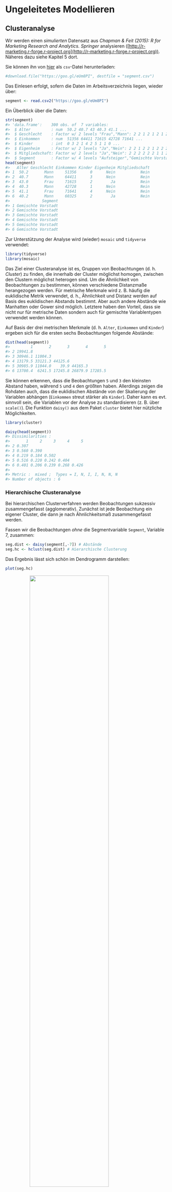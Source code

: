 


# Ungeleitetes Modellieren

## Clusteranalyse



Wir werden einen *simulierten* Datensatz  aus *Chapman & Feit (2015): R for Marketing Research and Analytics. Springer* analysieren ([http://r-marketing.r-forge.r-project.org](http://r-marketing.r-forge.r-project.org)). Näheres dazu siehe Kapitel 5 dort.

Sie können ihn von [hier](https://goo.gl/eUm8PI) als `csv`-Datei herunterladen:

```r
#download.file("https://goo.gl/eUm8PI", destfile = "segment.csv")
```

Das Einlesen erfolgt, sofern die Daten im Arbeitsverzeichnis liegen, wieder über:

```r
segment <- read.csv2("https://goo.gl/eUm8PI")
```

Ein Überblick über die Daten:

```r
str(segment)
#> 'data.frame':	300 obs. of  7 variables:
#>  $ Alter         : num  50.2 40.7 43 40.3 41.1 ...
#>  $ Geschlecht    : Factor w/ 2 levels "Frau","Mann": 2 2 1 2 1 2 1 2 1 1 ...
#>  $ Einkommen     : num  51356 64411 71615 42728 71641 ...
#>  $ Kinder        : int  0 3 2 1 4 2 5 1 1 0 ...
#>  $ Eigenheim     : Factor w/ 2 levels "Ja","Nein": 2 2 1 2 2 1 2 2 2 2 ...
#>  $ Mitgliedschaft: Factor w/ 2 levels "Ja","Nein": 2 2 2 2 2 2 1 1 2 2 ...
#>  $ Segment       : Factor w/ 4 levels "Aufsteiger","Gemischte Vorstadt",..: 2 2 2 2 2 2 2 2 2 2 ...
head(segment)
#>   Alter Geschlecht Einkommen Kinder Eigenheim Mitgliedschaft
#> 1  50.2       Mann     51356      0      Nein           Nein
#> 2  40.7       Mann     64411      3      Nein           Nein
#> 3  43.0       Frau     71615      2        Ja           Nein
#> 4  40.3       Mann     42728      1      Nein           Nein
#> 5  41.1       Frau     71641      4      Nein           Nein
#> 6  40.2       Mann     60325      2        Ja           Nein
#>              Segment
#> 1 Gemischte Vorstadt
#> 2 Gemischte Vorstadt
#> 3 Gemischte Vorstadt
#> 4 Gemischte Vorstadt
#> 5 Gemischte Vorstadt
#> 6 Gemischte Vorstadt
```

Zur Unterstützung der Analyse wird (wieder) `mosaic` und `tidyverse` verwendet:

```r
library(tidyverse)
library(mosaic)
```

Das Ziel einer Clusteranalyse ist es, Gruppen von Beobachtungen (d. h. *Cluster*) zu finden, die innerhalb der Cluster möglichst homogen, zwischen den Clustern möglichst heterogen sind. Um die Ähnlichkeit von Beobachtungen zu bestimmen, können verschiedene Distanzmaße herangezogen werden. Für metrische Merkmale wird z. B. häufig die euklidische Metrik verwendet, d. h., Ähnlichkeit und Distanz werden auf Basis des euklidischen Abstands bestimmt. Aber auch andere Abstände wie Manhatten oder Gower sind möglich. Letztere haben den Vorteil, dass sie nicht nur für metrische Daten sondern auch für gemischte Variablentypen verwendet werden können.

Auf Basis der drei metrischen Merkmale (d. h. `Alter`, `Einkommen` und `Kinder`) ergeben sich für die ersten sechs Beobachtungen folgende Abstände:

```r
dist(head(segment))
#>         1       2       3       4       5
#> 2 19941.8                                
#> 3 30946.1 11004.3                        
#> 4 13179.5 33121.3 44125.6                
#> 5 30985.9 11044.0    39.9 44165.3        
#> 6 13700.4  6241.5 17245.8 26879.9 17285.5
```

Sie können erkennen, dass die Beobachtungen `5` und `3` den kleinsten Abstand haben, während `5` und `4` den größten haben. Allerdings zeigen die Rohdaten auch, dass die euklidischen Abstände von der Skalierung der Variablen abhängen (`Einkommen` streut stärker als `Kinder`). Daher kann es evt. sinnvoll sein, die Variablen vor der Analyse zu standardisieren (z. B. über `scale()`). Die Funktion `daisy()` aus dem Paket `cluster` bietet hier nützliche Möglichkeiten.


```r
library(cluster)

daisy(head(segment))
#> Dissimilarities :
#>       1     2     3     4     5
#> 2 0.307                        
#> 3 0.560 0.390                  
#> 4 0.219 0.184 0.502            
#> 5 0.516 0.220 0.242 0.404      
#> 6 0.401 0.206 0.239 0.268 0.426
#> 
#> Metric :  mixed ;  Types = I, N, I, I, N, N, N 
#> Number of objects : 6
```


### Hierarchische Clusteranalyse

Bei hierarchischen Clusterverfahren werden Beobachtungen sukzessiv zusammengefasst (agglomerativ). Zunächst ist jede Beobachtung ein eigener Cluster, die dann je nach Ähnlichkeitsmaß zusammengefasst werden. 

Fassen wir die Beobachtungen *ohne* die Segmentvariable `Segment`, Variable 7, zusammen:

```r
seg.dist <- daisy(segment[,-7]) # Abstände
seg.hc <- hclust(seg.dist) # Hierarchische Clusterung
```

Das Ergebnis lässt sich schön im Dendrogramm darstellen:

```r
plot(seg.hc)
```

<img src="08_ungeleitetes_Modellieren_files/figure-html/unnamed-chunk-9-1.png" width="70%" style="display: block; margin: auto;" />

Je höher (`Height`) die Stelle ist, an der zwei Beobachtungen oder Cluster zusammengefasst werden, desto größer ist die Distanz. D. h., Beobachtungen bzw. Cluster, die unten zusammengefasst werden, sind sich ähnlich, die, die oben zusammengefasst werden unähnlich.

Hier wurde übrigens die Standardeinstellung für die Berechnung des Abstands von Clustern verwendet: Complete Linkage bedeutet, dass die Distanz zwischen zwei Clustern auf Basis des maximalen Abstands der Beobachtungen innerhalb des Clusters gebildet wird.

Es ist nicht immer einfach zu entscheiden, wie viele Cluster es gibt. In der Praxis und Literatur finden sich häufig Zahlen zwischen 3 und 10. Evt. gibt es im Dendrogramm eine Stelle, an der der Baum gut geteilt werden kann. In unserem Fall vielleicht bei einer Höhe von $0.6$, da sich dann 3 Cluster ergeben:

```r
plot(seg.hc)
rect.hclust(seg.hc, h=0.6, border="red")
```

<img src="08_ungeleitetes_Modellieren_files/figure-html/unnamed-chunk-10-1.png" width="70%" style="display: block; margin: auto;" />

Das Ergebnis, d. h. die Clusterzuordnung, kann durch den Befehl `cutree()` den Beobachtungen zugeordnet werden.

```r
segment$hc.clust <- cutree(seg.hc, k=3)
```

Z. B. haben wir folgende Anzahlen für Beobachtungen je Cluster:

```r
mosaic::tally(~hc.clust, data=segment)
#> hc.clust
#>   1   2   3 
#> 140 122  38
```
Cluster 3  ist also mit Abstand der kleinste Cluster (mit 38 Beobachtungen).

Für den Mittelwert des Alters je Cluster gilt:

```r

segment %>% 
  group_by(hc.clust) %>% 
  summarise(Alter_nach_Cluster = mean(Alter))
#> # A tibble: 3 × 2
#>   hc.clust Alter_nach_Cluster
#>      <int>              <dbl>
#> 1        1               38.5
#> 2        2               46.4
#> 3        3               34.5
```
D. h. die Durchschnittsalter ist in Cluster der Cluster unterscheiden sich.

Das spiegelt sich auch im Einkommen wieder:

```r
segment %>% 
  group_by(hc.clust) %>% 
  summarise(Einkommen_nach_Cluster = mean(Einkommen))
#> # A tibble: 3 × 2
#>   hc.clust Einkommen_nach_Cluster
#>      <int>                  <dbl>
#> 1        1                  49452
#> 2        2                  54355
#> 3        3                  44113
```

Allerdings sind die Unterschiede in der Geschlechtsverteilung eher gering:

```r
mosaic::tally(Geschlecht~hc.clust, data=segment, format="proportion")
#>           hc.clust
#> Geschlecht     1     2     3
#>       Frau 0.543 0.549 0.526
#>       Mann 0.457 0.451 0.474
```


### k-Means Clusteranalyse

Beim k-Means Clusterverfahren handelt es sich im Gegensatz zur hierarchischen Clusteranalyse um ein partitionierendes Verfahren. Die Daten werde in k Cluster aufgeteilt -- dabei muss die Anzahl der Cluster im vorhinein feststehen. Ziel ist es, dass die Quadratsumme der Abweichungen der Beobachtungen im Cluster zum Clusterzentrum minimiert wird. 

Der Ablauf des Verfahrens ist wie folgt:

1.  Zufällige Beobachtungen als Clusterzentrum
2.  Zuordnung der Beobachtungen zum nächsten Clusterzentrum (Ähnlichkeit, z. B. über die euklidische Distanz)
3.  Neuberechnung der Clusterzentren als Mittelwert der dem Cluster zugeordneten Beobachtungen

Dabei werden die Schritte 2. und 3. solange wiederholt, bis sich keine Änderung der Zuordnung mehr ergibt -- oder eine maximale Anzahl an Iterationen erreicht wurde.

*Hinweis:* Die (robuste) Funktion `pam()` aus dem Paket `cluster` kann auch mit allgemeinen Distanzen umgehen. Außerdem für gemischte Variablentypen gut geeignet: Das Paket [`clustMixType`](https://cran.r-project.org/web/packages/clustMixType/index.html).


Zur Vorbereitung überführen wir die nominalen Merkmale in logische, d. h. binäre Merkmale, und löschen die Segmente sowie das Ergebnis der hierarchischen Clusteranalyse:

```r
segment.num <- segment %>%
  mutate(Frau = Geschlecht=="Frau") %>%
  mutate(Eigenheim = Eigenheim=="Ja") %>%
  mutate(Mitgliedschaft = Mitgliedschaft=="Ja") %>%
  dplyr::select(-Geschlecht, -Segment, -hc.clust)
```

Über die Funktion `mutate()` werden Variablen im Datensatz erzeugt oder verändert. Über `select()` werden einzene Variablen ausgewählt. Die "Pfeife" `%>%` übergeben das Ergebnis der vorherigen Funktion an die folgende.

Aufgrund von (1.) hängt das Ergebnis einer k-Means Clusteranalyse vom Zufall ab. Aus Gründen der Reproduzierbarkeit sollte daher der Zufallszahlengenerator gesetzt werden. Außerdem bietet es sich an verschiedene Startkonfigurationen zu versuchen. in der Funktion `kmeans()` erfolgt dies durch die Option `nstart=`. Hier mit `k=4` Clustern:


```r
set.seed(1896)

seg.k <- kmeans(segment.num, centers = 4, nstart = 10)
seg.k
#> K-means clustering with 4 clusters of sizes 111, 26, 58, 105
#> 
#> Cluster means:
#>   Alter Einkommen Kinder Eigenheim Mitgliedschaft  Frau
#> 1  42.9     46049  1.649     0.505         0.1081 0.568
#> 2  56.4     85973  0.385     0.538         0.0385 0.538
#> 3  27.0     22608  1.224     0.276         0.2069 0.414
#> 4  43.6     62600  1.505     0.457         0.1238 0.590
#> 
#> Clustering vector:
#>   [1] 1 4 4 1 4 4 4 1 2 4 1 1 4 4 1 1 1 1 1 4 4 4 1 4 1 1 1 1 4 1 4 4 1 1 2
#>  [36] 1 4 1 1 4 4 4 1 4 4 4 4 1 1 1 1 1 2 1 1 4 4 4 4 1 4 1 4 1 1 1 1 4 4 4
#>  [71] 4 1 1 4 1 1 4 4 4 4 1 4 1 3 1 4 1 1 1 1 4 4 4 1 1 4 1 4 4 4 3 3 3 3 3
#> [106] 3 3 3 3 3 3 3 3 3 3 3 3 3 3 3 3 3 3 3 3 3 3 3 3 3 3 3 3 3 3 3 3 3 3 3
#> [141] 3 3 3 3 3 3 3 3 3 3 1 2 4 2 2 4 1 1 2 2 4 4 1 1 4 2 4 4 1 2 2 3 4 1 2
#> [176] 2 4 2 3 4 4 4 1 1 1 1 1 1 4 3 1 4 4 4 4 1 1 1 2 4 4 1 2 4 4 1 4 2 1 2
#> [211] 4 3 4 2 2 4 2 1 4 3 1 2 2 4 2 4 4 1 4 4 1 1 1 1 1 3 1 1 4 1 4 3 1 4 1
#> [246] 4 1 4 1 4 4 4 4 1 1 1 4 4 1 1 1 1 1 1 4 1 1 1 1 1 2 4 4 1 4 1 1 1 1 2
#> [281] 4 4 4 4 1 4 1 4 4 4 1 4 1 4 1 4 1 1 4 1
#> 
#> Within cluster sum of squares by cluster:
#> [1] 3.18e+09 2.22e+09 1.69e+09 2.81e+09
#>  (between_SS / total_SS =  90.6 %)
#> 
#> Available components:
#> 
#> [1] "cluster"      "centers"      "totss"        "withinss"    
#> [5] "tot.withinss" "betweenss"    "size"         "iter"        
#> [9] "ifault"
```
Neben der Anzahl Beobachtungen im Cluster (z. B. 26 in Cluster 2) werden auch die Clusterzentren ausgegeben. Diese können dann direkt verglichen werden. Sie sehen z. B., dass das Durchschnittsalter in Cluster 3 mit 27 am geringsten ist. Der Anteil der Eigenheimbesitzer ist mit 54 \% in Cluster 2 am höchsten.

Einen Plot der Scores auf den beiden ersten Hauptkomponenten können Sie über die Funktion `clusplot()` aus dem Paket `cluster` erhalten.

```r
clusplot(segment.num, seg.k$cluster, 
         color = TRUE, shade = TRUE, labels = 4)
```

<img src="08_ungeleitetes_Modellieren_files/figure-html/unnamed-chunk-18-1.png" width="70%" style="display: block; margin: auto;" />
Wie schon im deskriptiven Ergebnis: Die Cluster `1` und `4` unterscheiden sich (in den ersten beiden Hauptkomponenten) nicht wirklich. Vielleicht sollten dies noch zusammengefasst werden, d. h., mit `centers=3` die Analyse wiederholt werden?^[Das Paket `NbClust`, siehe Malika Charrad, Nadia Ghazzali, Veronique Boiteau, Azam Niknafs (2014) *NbClust: An R Package for Determining the Relevant Number of Clusters in a Data Set*, Journal of Statistical Software, 61(6), 1-36. [http://dx.doi.org/10.18637/jss.v061.i06](http://dx.doi.org/10.18637/jss.v061.i06), bietet viele Möglichkeiten die Anzahl der Cluster optimal zu bestimmen.]

***

### Übung: B3 Datensatz

Der B3 Datensatz *Heilemann, U. and Münch, H.J. (1996): West German Business Cycles 1963-1994: A Multivariate Discriminant Analysis. CIRET–Conference in Singapore, CIRET–Studien 50.* enthält Quartalsweise Konjunkturdaten aus (West-)Deutschland.

Er kann von [https://goo.gl/0YCEHf](https://goo.gl/0YCEHf) heruntergeladen werden.

1. Wenn die Konjunkturphase `PHASEN` nicht berücksichtigt wird, wie viele Cluster könnte es geben? Ändert sich das Ergebnis, wenn die Variablen standardisiert werden?
2. Führen Sie eine k-Means Clusteranalyse mit 4 Clustern durch. Worin unterscheiden sich die gefundenen Segmente?


### Literatur

- Chris Chapman, Elea McDonnell Feit (2015): *R for Marketing Research and Analytics*, Kapitel 11.3
- Reinhold Hatzinger, Kurt Hornik, Herbert Nagel (2011): *R -- Einführung durch angewandte Statistik*. Kapitel 12
- Gareth James, Daniela Witten, Trevor Hastie, Robert Tibshirani (2013): *An Introduction to Statistical Learning -- with Applications in R*, [http://www-bcf.usc.edu/~gareth/ISL/](http://www-bcf.usc.edu/~gareth/ISL/), Kapitel 10.3, 10.5


***
Diese Übung orientiert sich am Beispiel aus Kapitel 11.3 aus Chapman und Feit (2015) und steht unter der Lizenz [Creative Commons Attribution-ShareAlike 3.0 Unported](http://creativecommons.org/licenses/by-sa/3.0). Der Code steht unter der [Apache Lizenz 2.0](http://www.apache.org/licenses/LICENSE-2.0)




## Dimensionsreduktion

Datensätze in den Sozialwissenschaften haben oft viele Variablen - oder auch Dimensionen Es ist vorteilhaft, diese auf eine kleinere Anzahl von Variablen (oder Dimensionen) zu reduzieren: Zusammenhänge zwischen Konstrukten können so klarer identifiziert werden.

In diese Übung betrachten wir zwei gängige Methoden, um die Komplexität von multivarianten, metrischen Daten zu reduzieren, indem wir die Anzahl der Dimensionen in den Daten reduzieren. 

* Die *Hauptkomponentenanalyse (PCA)* versucht, unkorrelierte Linearkombinationen zu finden, die die maximale Varianz in den Daten erfassen. Die Blickrichtung ist von den Daten zu den Komponenten.

* Die *Exploratorische Faktorenanalyse (EFA)* versucht die Varianz auf Basis einer kleinen Anzahl von Dimensionen zu modellieren, während sie gleichzeitig versucht, die Dimensionen in Bezug auf die ursprünglichen Variablen interpretierbar zu machen. Es wird davon ausgegangen, dass die Daten einem Faktoren Modell entsprechen. Die Blickrichtung ist von den Faktoren zu den Daten.



### Gründe für die Notwendigkeit der Datenreduktion

* Im technischen Sinne der Dimensionsreduktion können wir statt Variablen-Sets die Faktorwerte verwenden.
* Wir können Unsicherheit verringern. Wenn wir glauben, dass ein Konstrukt nicht eindeutig messbar ist, dann kann mit einem Variablen-Set die unsicherheit reduziert werden. 
* Wir könnten den Aufwand bei der Datenerfassung vereinfachen, indem wir uns auf Variablen konzentrieren, von denen bekannt ist, dass sie einen hohen Beitrag zum interressierenden Faktor leisten. Wenn wir feststellen, dass einige Variablen für einen Faktor nicht wichtig sind, können wir sie aus dem Datensatz eliminieren.

### Benötigte Pakete

Pakete, die für die Datenanalyse benötigt werden, müssen vorher einmalig in R installiert werden.


```r
# install.packages("corrplot")
# install.packages("gplots")
# install.packages("scatterplot3d")

```



```r
library("corrplot")
library("gplots")
library("scatterplot3d")
library("tidyverse")
```


### Daten einlesen

Wir untersuchen die Dimensionalität mittels eines simulierten Datensatzes der typisch für die Wahrnehmung von Umfragen ist. Die Daten spiegeln Verbraucherbewertungen von Marken in Bezug auf Adjektive wieder, die in Umfragen in folgender Form abgefragt werden:

Auf einer Skala von 1 bis 10 (wobei 1 am wenigsten und 10 am meisten zutrifft)

wie...[ADJECTIV]... ist ...[Marke A]...?

Wir verwenden einen *simulierten* Datensatz aus *Chapman & Feit (2015): R for Marketing Research and Analytics. Springer* ([http://r-marketing.r-forge.r-project.org](http://r-marketing.r-forge.r-project.org)). Die Daten umfassen simulierte Bewertungen von 10 Marken ("a" bis "j") mit 9 Adjektiven (“performance”, “leader”, “latest”, “fun” usw.) für n = 100 simulierte Befragte. 

Das Einlesen der Daten erfolgt direkt über das Internet.

```r
brand.ratings <- read.csv("http://goo.gl/IQl8nc")
```

Wir überprüfen zuerst die Struktur des Datensatzes, die ersten 6 Zeilen und die Zusammenfassung

```r
str(brand.ratings)
#> 'data.frame':	1000 obs. of  10 variables:
#>  $ perform: int  2 1 2 1 1 2 1 2 2 3 ...
#>  $ leader : int  4 1 3 6 1 8 1 1 1 1 ...
#>  $ latest : int  8 4 5 10 5 9 5 7 8 9 ...
#>  $ fun    : int  8 7 9 8 8 5 7 5 10 8 ...
#>  $ serious: int  2 1 2 3 1 3 1 2 1 1 ...
#>  $ bargain: int  9 1 9 4 9 8 5 8 7 3 ...
#>  $ value  : int  7 1 5 5 9 7 1 7 7 3 ...
#>  $ trendy : int  4 2 1 2 1 1 1 7 5 4 ...
#>  $ rebuy  : int  6 2 6 1 1 2 1 1 1 1 ...
#>  $ brand  : Factor w/ 10 levels "a","b","c","d",..: 1 1 1 1 1 1 1 1 1 1 ...
head(brand.ratings)
#>   perform leader latest fun serious bargain value trendy rebuy brand
#> 1       2      4      8   8       2       9     7      4     6     a
#> 2       1      1      4   7       1       1     1      2     2     a
#> 3       2      3      5   9       2       9     5      1     6     a
#> 4       1      6     10   8       3       4     5      2     1     a
#> 5       1      1      5   8       1       9     9      1     1     a
#> 6       2      8      9   5       3       8     7      1     2     a
summary(brand.ratings)
#>     perform          leader          latest          fun       
#>  Min.   : 1.00   Min.   : 1.00   Min.   : 1.0   Min.   : 1.00  
#>  1st Qu.: 1.00   1st Qu.: 2.00   1st Qu.: 4.0   1st Qu.: 4.00  
#>  Median : 4.00   Median : 4.00   Median : 7.0   Median : 6.00  
#>  Mean   : 4.49   Mean   : 4.42   Mean   : 6.2   Mean   : 6.07  
#>  3rd Qu.: 7.00   3rd Qu.: 6.00   3rd Qu.: 9.0   3rd Qu.: 8.00  
#>  Max.   :10.00   Max.   :10.00   Max.   :10.0   Max.   :10.00  
#>                                                                
#>     serious         bargain          value           trendy     
#>  Min.   : 1.00   Min.   : 1.00   Min.   : 1.00   Min.   : 1.00  
#>  1st Qu.: 2.00   1st Qu.: 2.00   1st Qu.: 2.00   1st Qu.: 3.00  
#>  Median : 4.00   Median : 4.00   Median : 4.00   Median : 5.00  
#>  Mean   : 4.32   Mean   : 4.26   Mean   : 4.34   Mean   : 5.22  
#>  3rd Qu.: 6.00   3rd Qu.: 6.00   3rd Qu.: 6.00   3rd Qu.: 7.00  
#>  Max.   :10.00   Max.   :10.00   Max.   :10.00   Max.   :10.00  
#>                                                                 
#>      rebuy           brand    
#>  Min.   : 1.00   a      :100  
#>  1st Qu.: 1.00   b      :100  
#>  Median : 3.00   c      :100  
#>  Mean   : 3.73   d      :100  
#>  3rd Qu.: 5.00   e      :100  
#>  Max.   :10.00   f      :100  
#>                  (Other):400
```

Jeder der 100 simulierten Befragten beurteilt 10 Marken, das ergibt insgesamt 1000 Beobachtungen (Zeilen) im Datensatz.

Wir sehen in der `summary ()`, dass die Bereiche der Bewertungen für jedes Adjektiv 1-10 sind. In `str()` sehen wir, dass die Bewertungen als numerisch einghelesen wurden, während die Markennamen als Faktoren eingelesen wurden. Die Daten sind somit richtig formatiert.

### Neuskalierung der Daten 

In vielen Fällen ist es sinnvoll, Rohdaten neu zu skalieren. Dies wird üblicherweise als **Standardisierung**, **Normierung**, oder **Z Scoring/ Transformation** bezeichnet. Als Ergebnis ist der Mittelwert aller Variablen über alle Beobachtungen dann 0. Da wir hier gleiche Skalenstufen haben ist ein Skalieren nicht unbedingt notwendig, wir führen es aber trotzdem durch. 

Ein einfacher Weg, alle Variablen im Datensatz auf einmal zu skalieren ist der Befehl `scale()`. Da wir die Rohdaten nie ändern wollen, weisen wir die Rohwerte zuerst einem neuen Dataframe `brand.sc` zu und scalieren anschließend die Daten. Wir skalieren in unserem Datensatz nur die ersten 9 Variablen, weil die 10. Variable der Faktor für die Markenamen ist. 


```r
brand.sc <- brand.ratings

brand.ratings %>% 
  mutate_each(funs(scale), -brand) -> brand.sc

summary(brand.sc)
#>     perform.V1       leader.V1        latest.V1          fun.V1     
#>  Min.   :-1.089   Min.   :-1.310   Min.   :-1.688   Min.   :-1.847  
#>  1st Qu.:-1.089   1st Qu.:-0.927   1st Qu.:-0.713   1st Qu.:-0.754  
#>  Median :-0.152   Median :-0.160   Median : 0.262   Median :-0.025  
#>  Mean   : 0.000   Mean   : 0.000   Mean   : 0.000   Mean   : 0.000  
#>  3rd Qu.: 0.784   3rd Qu.: 0.607   3rd Qu.: 0.911   3rd Qu.: 0.704  
#>  Max.   : 1.721   Max.   : 2.140   Max.   : 1.236   Max.   : 1.433  
#>                                                                     
#>     serious.V1       bargain.V1        value.V1        trendy.V1    
#>  Min.   :-1.196   Min.   :-1.222   Min.   :-1.391   Min.   :-1.539  
#>  1st Qu.:-0.836   1st Qu.:-0.847   1st Qu.:-0.974   1st Qu.:-0.810  
#>  Median :-0.116   Median :-0.097   Median :-0.140   Median :-0.080  
#>  Mean   : 0.000   Mean   : 0.000   Mean   : 0.000   Mean   : 0.000  
#>  3rd Qu.: 0.604   3rd Qu.: 0.653   3rd Qu.: 0.693   3rd Qu.: 0.649  
#>  Max.   : 2.043   Max.   : 2.153   Max.   : 2.361   Max.   : 1.743  
#>                                                                     
#>      rebuy.V1         brand    
#>  Min.   :-1.072   a      :100  
#>  1st Qu.:-1.072   b      :100  
#>  Median :-0.286   c      :100  
#>  Mean   : 0.000   d      :100  
#>  3rd Qu.: 0.500   e      :100  
#>  Max.   : 2.465   f      :100  
#>                   (Other):400
```

Die Daten wurden offenbar richtig skaliert, da Mittelwert aller Variablen über alle Beobachtungen 0 ist. 

### Zusammenhänge in den Daten

Wir verwenden den Befehl `corrplot()` für die Erstinspektion von bivariaten Beziehungen zwischen den Variablen. Das Argument `order = "hclust"` ordnet die Zeilen und Spalten entsprechend der Ähnlichkeit der Variablen in einer hierarchischen Cluster-Lösung der Variablen (mehr dazu im Teil Clusteranalyse) neu an.



```r
brand.sc %>% 
  dplyr::select(-brand) %>% 
  cor() %>% 
  corrplot()
```

<img src="08_ungeleitetes_Modellieren_files/figure-html/unnamed-chunk-24-1.png" width="70%" style="display: block; margin: auto;" />

Die Visualisierung der Korelation der Adjektive scheint drei allgemeine Cluster zu zeigen:

* fun/latest/trendy
* rebuy/bargain/value 
* perform/leader/serious


### Aggregation der durchschnittlichen Bewertungen nach Marke

Um die Frage "Was ist die durchschnittliche (mittlere) Bewertung der Marke auf jedem Adjektiv?" zu benatworten, können wir den Befel `aggregate()` verwenden. Dieser berechnet den Mittelwert jeder Variable nach Marke.


```r
brand.mean <- aggregate(.~ brand, data=brand.sc, mean)

# brand.mean <- 
#   brand.sc %>% 
#   group_by(brand) %>% 
#   summarise_all(funs(mean))
```

<!-- Zusätzlich setzten wir die Markennamen als Fallbezeichnung in der Datenmatrix ein.  -->


```r
brand.mean
#>    brand      V1     V2     V3     V4      V5      V6      V7      V8
#> 1      a -0.8859 -0.528  0.411  0.657 -0.9189  0.2141  0.1847 -0.5251
#> 2      b  0.9309  1.071  0.726 -0.972  1.1831  0.0416  0.1513  0.7403
#> 3      c  0.6499  1.163 -0.102 -0.845  1.2227 -0.6070 -0.4407  0.0255
#> 4      d -0.6799 -0.593  0.352  0.187 -0.6922 -0.8808 -0.9326  0.7367
#> 5      e -0.5644  0.193  0.456  0.296  0.0421  0.5516  0.4182  0.1386
#> 6      f -0.0587  0.270 -1.262 -0.218  0.5892  0.8740  1.0227 -0.8132
#> 7      g  0.9184 -0.168 -1.285 -0.517 -0.5338  0.8965  1.2562 -1.2764
#> 8      h -0.0150 -0.298  0.502  0.715 -0.1415 -0.7383 -0.7825  0.8643
#> 9      i  0.3346 -0.321  0.356  0.412 -0.1487 -0.2546 -0.8034  0.5908
#> 10     j -0.6299 -0.789 -0.154  0.285 -0.6022 -0.0971 -0.0738 -0.4814
#>         V9
#> 1  -0.5962
#> 2   0.2370
#> 3  -0.1324
#> 4  -0.4940
#> 5   0.0365
#> 6   1.3570
#> 7   1.3609
#> 8  -0.6040
#> 9  -0.2032
#> 10 -0.9616

rownames(brand.mean) <- brand.mean[, 1] # Markenname als Fallbezeichnung setzen
brand.mean <- brand.mean[, -1]          # Variablenname brand entfernen
brand.mean
#>        V1     V2     V3     V4      V5      V6      V7      V8      V9
#> a -0.8859 -0.528  0.411  0.657 -0.9189  0.2141  0.1847 -0.5251 -0.5962
#> b  0.9309  1.071  0.726 -0.972  1.1831  0.0416  0.1513  0.7403  0.2370
#> c  0.6499  1.163 -0.102 -0.845  1.2227 -0.6070 -0.4407  0.0255 -0.1324
#> d -0.6799 -0.593  0.352  0.187 -0.6922 -0.8808 -0.9326  0.7367 -0.4940
#> e -0.5644  0.193  0.456  0.296  0.0421  0.5516  0.4182  0.1386  0.0365
#> f -0.0587  0.270 -1.262 -0.218  0.5892  0.8740  1.0227 -0.8132  1.3570
#> g  0.9184 -0.168 -1.285 -0.517 -0.5338  0.8965  1.2562 -1.2764  1.3609
#> h -0.0150 -0.298  0.502  0.715 -0.1415 -0.7383 -0.7825  0.8643 -0.6040
#> i  0.3346 -0.321  0.356  0.412 -0.1487 -0.2546 -0.8034  0.5908 -0.2032
#> j -0.6299 -0.789 -0.154  0.285 -0.6022 -0.0971 -0.0738 -0.4814 -0.9616
```


### Visualisierung der aggregierten Markenbewertungen

Eine **Heatmap** ist eine nützliche Darstellungsmöglichkeit, um solche Ergebnisse zu visualisierung und zu analysieren, da sie Datenpunkte durch die Intensitäten ihrer Werte färbt. Hierzu laden wir das Paket `gplot`.


```r
library(gplots)
heatmap.2(as.matrix(brand.mean))
```

<img src="08_ungeleitetes_Modellieren_files/figure-html/unnamed-chunk-27-1.png" width="100%" style="display: block; margin: auto;" />

`heatmap.2()` sortiert die Spalten und Zeilen, um Ähnlichkeiten und Muster in den Daten hervorzuheben. Eine zusätzliche Analysehilfe ist das Spalten- und Zeilendendrogramm. Hier werden Beobachtungen die nahe beineinanderliegen in einem Baum abgebildet. (Näheres hierzu bei der Clusteranalyse.)

Auch hier sehen wir wieder die gleiche Zuordnung der Adjektive nach 

* fun/latest/trendy
* rebuy/bargain/value 
* perform/leader/serious

Zusätzlich können die Marken nach Ähnlichkeit bezüglich bestimmer Adjektive zugeordnet werden:

* f und g
* b und c
* i, h und d 
* a und j


## Hauptkomponentenanalyse (PCA)

Die PCA berechnet ein Variablenset (Komponenten) in Form von linearen Gleichungen, die die die lineare Beziehungen in den Daten erfassen. Die erste Komponente erfasst so viel Streuung (Varianz) wie möglich von allen Variablen als eine einzige lineare Funktion. Die zweite Komponente erfasst unkorreliert zur ersten Komponente so viel Streuung wie möglich, die nach der ersten Komponente verbleibt. Das geht so lange weiter, bis es so viele Komponenten gibt wie Variablen. 

### Bestimmung der Anzahl der Hauptkomponenten

Betrachten wir in einem ersten Schritt die wichtigsten Komponenten für die Brand-Rating-Daten. Wir finden die Komponenten mit prcomp(), wobei wir wieder nur die Bewertungsspalten 1-9 auswählen:


```r
brand.pc <- prcomp(brand.sc[, 1:9])
summary(brand.pc)
#> Importance of components:
#>                          PC1   PC2   PC3    PC4    PC5    PC6    PC7
#> Standard deviation     1.726 1.448 1.039 0.8528 0.7985 0.7313 0.6246
#> Proportion of Variance 0.331 0.233 0.120 0.0808 0.0708 0.0594 0.0433
#> Cumulative Proportion  0.331 0.564 0.684 0.7647 0.8355 0.8950 0.9383
#>                           PC8   PC9
#> Standard deviation     0.5586 0.493
#> Proportion of Variance 0.0347 0.027
#> Cumulative Proportion  0.9730 1.000
```


```r
# Berchnung der Gesamtvarianz
Gesamtvarianz<-1.726^2+1.4479^2+ 1.0389^2+ 0.8528^2+ 0.79846^2+ 
  0.73133^2+ 0.62458^2 +0.55861^2 +0.49310^2

# Varianzanteil der ersten Hauptkomponente

1.726^2/Gesamtvarianz
#> [1] 0.331
```


### Scree-Plot

Der Standard-Plot `plot()` für die PCA ist ein **Scree-Plot**, Dieser zeigt uns die Varianzen der Hauptkomponenten und die aufeinanderfolgende Varianzen, die von jeder Komponente berücksichtigt wird. Wir plotten ein Liniendiagramm mit dem Argument `typ = "l"` (l für Linie):


```r
plot(brand.pc, type="l")
```

<img src="08_ungeleitetes_Modellieren_files/figure-html/unnamed-chunk-30-1.png" width="70%" style="display: block; margin: auto;" />


Wir sehen anahnd des Scree-Plots, dass bei den Brand-Rating-Daten der Anteil der Streuung nach der dritten Komponente nicht mehr wesentlich abnimmt. 

### Elbow-Kriterium

Nach diesem Kriterium werden alle Hauptkomponenten berücksichtigt, die links von der Knickstelle im Scree-Plot liegen. Gibt es mehrere Knicks, dann wählt man jene Hauptkomponenten, die links vom rechtesten Knick liegen. Gibt es keinen Knick, dann hilft der Scree-Plot nicht weiter. Bei den Brand-Rating-Daten tritt der Ellbogen, je nach Interpretation, entweder bei drei oder vier Komponenten auf. Dies deutet darauf hin, dass die ersten zwei oder drei Komponenten die meiste Streuung in den Markendaten erklären.


### Biplot

Eine gute Möglichkeit die Ergebnisse der PCA zu analysieren besteht darin, die ersten Komponenten zuzuordnen, die es uns ermöglichen, die Daten in einem niedrigdimensionalen Raum zu visualisieren. Eine gemeinsame Visualisierung ist ein Biplot. Dies ist ein zweidimensionales Diagramm von Datenpunkten in Bezug auf die ersten beiden PCA-Komponenten, die mit einer Projektion der Variablen auf die Komponenten überlagert sind.

Dazu verwenden wir `biplot()`:


```r
biplot(brand.pc)
```

<img src="08_ungeleitetes_Modellieren_files/figure-html/unnamed-chunk-31-1.png" width="70%" style="display: block; margin: auto;" />

Die Adjektiv-Gruppierungen auf den Variablen sind als rote Ladungspfeile sichbar. ZUsätzlich erhalten wir einen Einblick in die Bewertungscluster (als dichte Bereiche von Beobachtungspunkten). Der Biplot ist durch die große Anzahl an Beobachtung recht unübersichtlich. 

Deshalb führen wir die PCA mit den aggregierten Daten durch:


```r
brand.mean
#>        V1     V2     V3     V4      V5      V6      V7      V8      V9
#> a -0.8859 -0.528  0.411  0.657 -0.9189  0.2141  0.1847 -0.5251 -0.5962
#> b  0.9309  1.071  0.726 -0.972  1.1831  0.0416  0.1513  0.7403  0.2370
#> c  0.6499  1.163 -0.102 -0.845  1.2227 -0.6070 -0.4407  0.0255 -0.1324
#> d -0.6799 -0.593  0.352  0.187 -0.6922 -0.8808 -0.9326  0.7367 -0.4940
#> e -0.5644  0.193  0.456  0.296  0.0421  0.5516  0.4182  0.1386  0.0365
#> f -0.0587  0.270 -1.262 -0.218  0.5892  0.8740  1.0227 -0.8132  1.3570
#> g  0.9184 -0.168 -1.285 -0.517 -0.5338  0.8965  1.2562 -1.2764  1.3609
#> h -0.0150 -0.298  0.502  0.715 -0.1415 -0.7383 -0.7825  0.8643 -0.6040
#> i  0.3346 -0.321  0.356  0.412 -0.1487 -0.2546 -0.8034  0.5908 -0.2032
#> j -0.6299 -0.789 -0.154  0.285 -0.6022 -0.0971 -0.0738 -0.4814 -0.9616
brand.mu.pc<- prcomp(brand.mean, scale=TRUE)
summary(brand.mu.pc)
#> Importance of components:
#>                          PC1   PC2    PC3   PC4    PC5    PC6     PC7
#> Standard deviation     2.135 1.735 0.7690 0.615 0.5098 0.3666 0.21506
#> Proportion of Variance 0.506 0.334 0.0657 0.042 0.0289 0.0149 0.00514
#> Cumulative Proportion  0.506 0.841 0.9064 0.948 0.9773 0.9922 0.99737
#>                            PC8     PC9
#> Standard deviation     0.14588 0.04867
#> Proportion of Variance 0.00236 0.00026
#> Cumulative Proportion  0.99974 1.00000
```

Dem Befehl `prcomp()` wurde `Skalierung = TRUE` hinzugefügt, um die Daten neu zu skalieren. Obwohl die Rohdaten bereits skaliert waren, haben die aggregierten Daten eine etwas andere Skala als die standardisierten Rohdaten. Die Ergebnisse zeigen, dass die ersten beiden Komponenten für 84% der erklärbaren Streuung bei den aggregierten Daten verantwortlich sind. 

### Wahrnehmungsraum

Wenn ein Biplot Marken in einem Zweidimensionalen Raum abbildet, dann nennt man diesen Raum **zweidimensionaler Wahrnehmungsraum**.


```r
biplot(brand.mu.pc)
```

<img src="08_ungeleitetes_Modellieren_files/figure-html/unnamed-chunk-33-1.png" width="70%" style="display: block; margin: auto;" />

Der Biplot der PCA-Lösung für die Mittelwerte gibt einen interpretierbaren Wahrnehmungsraum, der zeigt, wo die Marken in Bezug auf die ersten beiden Hauptkomponenten liegen. Die variablen auf den beiden Komponenten sind mit der PCA auf den gesamten Datensatz konsistent. Wir sehen zunächst vier Bereiche (Positionen) mit gut differenzierten Adjektiven und Marken.


## Exploratorische Faktorenanalyse (EFA)

EFA ist eine Methode, um die Beziehung von Konstrukten (Konzepten), d. h. Faktoren, zu Variablen zu beurteilen. Dabei werden die Faktoren als **latente Variablen** betrachtet, die nicht direkt beobachtet werden können. Stattdessen werden sie empirisch durch mehrere Variablen beobachtet, von denen jede ein Indikator der zugrundeliegenden Faktoren ist. Diese beobachteten Werte werden als **manifeste Variablen** bezeichnet und umfassen Indikatoren. Die EFA versucht den Grad zu bestimmen, in dem Faktoren die beobachtete Streuung der manifesten Variablen berücksichtigen.

Das Ergebnis der EFA ist ähnlich zur PCA: eine Matrix von Faktoren (ähnlich zu den PCA-Komponenten) und ihre Beziehung zu den ursprünglichen Variablen (Ladung der Faktoren auf die Variablen). Im Gegensatz zur PCA versucht die EFA, Lösungen zu finden, die in den **manifesten Variablen maximal interpretierbar** sind. Im allgemeinen versucht sie, Lösungen zu finden, bei denen eine kleine Anzahl von Ladungen für jeden Faktor sehr hoch ist, während andere Ladungen für diesen Faktor gering sind. Wenn dies möglich ist, kann dieser Faktor mit diesem Variablen-Set interpretiert werden. Innerhalb einer PCA kann die Interpretierbarkeit über eine **Rotation** (z. B. `varimax()`) erhöht werden.


### Finden einer EFA Lösung

Als erstes muss die Anzahl der zu schätzenden Faktoren bestimmt werden. Hierzu verwenden wir zwei gebräuchliche Methoden:

__1. Das Elbow-Kriterium__

Den Skreeplot haben wir bereits bei der PCA durchgeführt. Ein Knick konnten wir bei der dritte oder vierten Hauptkomponente feststellen. Somit zeigt der Skreeplot eine 2 oder 3 Faktorenlösung an. 

Durch das Paket `nFactors` bekommen wir eine formalisierte Berechnung der Scree-Plot Lösung mit dem Befehl `nScree()`


```r
library(nFactors)
nScree(brand.sc[, 1:9])
#>   noc naf nparallel nkaiser
#> 1   3   2         3       3
```

`nScree` gibt vier methodische Schätzungen für die Anzahl an Faktoren durch den Scree-Plot aus. Wir sehen, dass drei von vier Methoden drei Faktoren vorschlagen.

__2. Das Eigenwert-Kriterium__

Der Eigenwert ist eine Metrik für den Anteil der erklärten Varianz. Die Anzahl Eigenwerte können wir über den Befehl `eigen()` ausgeben. 


```r
eigen(cor(brand.sc[, 1:9]))
#> $values
#> [1] 2.979 2.097 1.079 0.727 0.638 0.535 0.390 0.312 0.243
#> 
#> $vectors
#>         [,1]    [,2]    [,3]    [,4]    [,5]   [,6]     [,7]    [,8]
#>  [1,] -0.237 -0.4199  0.0385  0.5263  0.4679  0.337  0.36418 -0.1444
#>  [2,] -0.206 -0.5238 -0.0951  0.0892 -0.2945  0.297 -0.61367  0.2877
#>  [3,]  0.370 -0.2015 -0.5327 -0.2141  0.1059  0.174 -0.18548 -0.6429
#>  [4,]  0.251  0.2504 -0.4178  0.7506 -0.3315 -0.141 -0.00711  0.0746
#>  [5,] -0.160 -0.5105 -0.0407 -0.0989 -0.5552 -0.392  0.44530 -0.1835
#>  [6,] -0.399  0.2185 -0.4899 -0.1673 -0.0126  0.139  0.28826  0.0579
#>  [7,] -0.447  0.1898 -0.3692 -0.1512 -0.0633  0.220  0.01716  0.1483
#>  [8,]  0.351 -0.3185 -0.3709 -0.1676  0.3665 -0.266  0.15357  0.6145
#>  [9,] -0.439 -0.0151 -0.1246  0.1303  0.3557 -0.675 -0.38866 -0.2021
#>          [,9]
#>  [1,] -0.0522
#>  [2,]  0.1789
#>  [3,] -0.0575
#>  [4,] -0.0315
#>  [5,] -0.0907
#>  [6,]  0.6472
#>  [7,] -0.7281
#>  [8,] -0.0591
#>  [9,]  0.0172
```

Der Eigenwert eines Faktors sagt aus, wie viel Varianz dieser Faktor an der Gesamtvarianz aufklärt. Lauf dem Eigenwert-Kriterium sollen nur Faktoren mit einem Eigenwert größer 1 extrahiert werden. Dies sind bei den Brand-Rating Daten drei Faktoren, da drei Eigenwerte größer 1 sind. 

Dies kann auch grafisch mit dem `VSS.Scree` geplotet werden. 


```r
VSS.scree(brand.sc[, 1:9])
```

<img src="08_ungeleitetes_Modellieren_files/figure-html/unnamed-chunk-36-1.png" width="70%" style="display: block; margin: auto;" />


__Schätzung der EFA__

Eine EFA wir geschätzt mit dem Befehl `factanal(x,factors=k)`, wobei k die Anzahl Faktoren angibt.


```r
brand.fa<-factanal(brand.sc[, 1:9], factors=3)
brand.fa
#> 
#> Call:
#> factanal(x = brand.sc[, 1:9], factors = 3)
#> 
#> Uniquenesses:
#> perform  leader  latest     fun serious bargain   value  trendy   rebuy 
#>   0.624   0.327   0.005   0.794   0.530   0.302   0.202   0.524   0.575 
#> 
#> Loadings:
#>         Factor1 Factor2 Factor3
#> perform          0.607         
#> leader           0.810   0.106 
#> latest  -0.163           0.981 
#> fun             -0.398   0.205 
#> serious          0.682         
#> bargain  0.826          -0.122 
#> value    0.867          -0.198 
#> trendy  -0.356           0.586 
#> rebuy    0.499   0.296  -0.298 
#> 
#>                Factor1 Factor2 Factor3
#> SS loadings      1.853   1.752   1.510
#> Proportion Var   0.206   0.195   0.168
#> Cumulative Var   0.206   0.401   0.568
#> 
#> Test of the hypothesis that 3 factors are sufficient.
#> The chi square statistic is 64.6 on 12 degrees of freedom.
#> The p-value is 3.28e-09
```

Eine Übersichtlichere Ausgabe bekommen wir mit dem `print`Befehl, in dem wir zusätzlich noch die Dezimalstellen kürzen mit `digits=2`, alle Ladungen kleiner als 0,5 ausblenden mit `cutoff=.5` und die Ladungen so sortieren, dass die Ladungen die auf einen Faktor laden untereinander stehen mit `sort=TRUE`.

```r
print(brand.fa, digits=2, cutoff=.5, sort=TRUE)
#> 
#> Call:
#> factanal(x = brand.sc[, 1:9], factors = 3)
#> 
#> Uniquenesses:
#> perform  leader  latest     fun serious bargain   value  trendy   rebuy 
#>    0.62    0.33    0.00    0.79    0.53    0.30    0.20    0.52    0.58 
#> 
#> Loadings:
#>         Factor1 Factor2 Factor3
#> bargain  0.83                  
#> value    0.87                  
#> perform          0.61          
#> leader           0.81          
#> serious          0.68          
#> latest                   0.98  
#> trendy                   0.59  
#> fun                            
#> rebuy                          
#> 
#>                Factor1 Factor2 Factor3
#> SS loadings       1.85    1.75    1.51
#> Proportion Var    0.21    0.19    0.17
#> Cumulative Var    0.21    0.40    0.57
#> 
#> Test of the hypothesis that 3 factors are sufficient.
#> The chi square statistic is 64.6 on 12 degrees of freedom.
#> The p-value is 3.28e-09
```


Standardmäßig wird bei der `factanal` eine Varimax-Rotation durchgeführt. Diese verwendet, dass es keine Korrelationen zwischen den Faktoren gibt. Sollen Korrelationen zwischen den Faktoren zugelassen werden, empfielt sich die Oblimin-Rotation mit dem Argument `rotation="oblimin"` aus dem Paket `GPArotation`.

### Heatmap mit Ladungen

In der obigen Ausgabe werden die Item-to-Faktor-Ladungen angezeigt. Im zurückgegebenen Objekt `brand.fa` sind diese als  `$loadings` vorhanden. Wir können die Item-Faktor-Beziehungen mit einer Heatmap von `$loadings` visualisieren:


```r
heatmap.2(brand.fa$loadings)
```

<img src="08_ungeleitetes_Modellieren_files/figure-html/unnamed-chunk-39-1.png" width="100%" style="display: block; margin: auto;" />


Das Ergebnis aus der Heatmap zeigt eine deutliche Trennung der Items in 3 Faktoren, die grob interpretierbar sind als **value**, **leader** und **latest**. 


### Berechnung der Faktor-Scores

Zusätzlich zur Schätzung der Faktorstruktur kann die EFA auch die latenten Faktorwerte für jede Beobachtung schätzen. Die gängige Extraktionsmethodi ist Bartlett-Methode.


```r

brand.fa.ob <- factanal(brand.sc[, 1:9], factors=3, scores="Bartlett")
brand.scores <- data.frame(brand.fa.ob$scores)
head(brand.scores)
#>   Factor1 Factor2 Factor3
#> 1   1.910  -0.867   0.845
#> 2  -1.579  -1.507  -1.119
#> 3   1.172  -1.130  -0.296
#> 4   0.496  -0.430   1.302
#> 5   2.114  -2.047  -0.210
#> 6   1.691   0.155   1.219
```


Wir können dann die Faktor-Scores verwenden, um die Positionen der Marken auf den Faktoren zu bestimmen. 


```r
brand.scores$brand <- brand.sc$brand # Zuweisung der Markennamen zur Scores-Matrix
brand.fa.mean <- aggregate(. ~ brand, data=brand.scores, mean) # Aggregation Marken
rownames(brand.fa.mean) <- brand.fa.mean[, 1] # Fallbezeichnung mit Markennamen setzen
brand.fa.mean <- brand.fa.mean[, -1] # Erste Spalte löschen
names(brand.fa.mean) <- c("Leader", "Value", "Latest") # Spaltennamen neu zuweisen
brand.fa.mean
#>   Leader   Value  Latest
#> a  0.378 -1.1206  0.3888
#> b  0.202  1.4631  0.8938
#> c -0.706  1.5096 -0.0995
#> d -1.000 -0.7239  0.1346
#> e  0.656 -0.1291  0.5657
#> f  0.929  0.4516 -1.0946
#> g  1.169  0.0245 -1.1166
#> h -0.849 -0.2763  0.3500
#> i -0.624 -0.1788  0.2450
#> j -0.155 -1.0202 -0.2671
```


Mittels Heatmap kann dann sehr schnell analysiert werden, welche Marke auf welcher Dimension gute oder schlechte Ausprägungen hat. 


```r
heatmap.2(as.matrix(brand.fa.mean))
```

<img src="08_ungeleitetes_Modellieren_files/figure-html/unnamed-chunk-42-1.png" width="100%" style="display: block; margin: auto;" />

Drei Dimensionen lassen sich in einem dreidimensionalen Raum darstellen:

```r
library(scatterplot3d)
attach(brand.fa.mean) # Datensatz zum Suchpfad hinzufügen
scatterplot3d(Leader~Value+Latest, pch=row.names(brand.fa.mean))
detach(brand.fa.mean) # Datensatz vom Suchpfad entfernen
```

<img src="08_ungeleitetes_Modellieren_files/figure-html/unnamed-chunk-43-1.png" width="70%" style="display: block; margin: auto;" />


### Interne Konsistenz der Skalen

Das einfachste Maß für die **interne Konsistenz** ist die **Split-Half-Reliabilität**. Die Items werden in zwei Hälften unterteilt, und die resultierenden Scores sollten in ihren Kenngrößen ähnlich sein. Hohe Korrelationen zwischen den Hälften deuten auf eine hohe interne Konsistenz hin. Das Problem ist, dass die Ergebnisse davon abhängen, wie die Items aufgeteilt werden. Ein üblicher Ansatz zur Lösung dieses Problems besteht darin, den Koeffizienten **Alpha (Cronbachs Alpha)** zu verwenden.

Der **Koeffizient Alpha** ist der Mittelwert aller möglichen Split-Half-Koeffizienten, die sich aus verschiedenen Arten der Aufteilung der Items ergeben. Dieser Koeffizient variiert von 0 bis 1. Formal ist es ein korrigierter durschnittlicher Korrelationskoeffizient.

Faustreglen für die Bewertung von Cronbachs Alpha:

Alpha      |   Bedeutung    
-----------|--------------
größer 0,9 |   excellent     
größer 0,8 |   gut     
größer 0,7 |   akzeptabel     
größer 0,6 |   fragwürdig     
größer 0,5 |   schlecht     


Wir Bewertungen nun die interne Konsistent der Itmes für die Konstrukte `Leader`, `Value` und `Latest`.

```r

alpha(brand.sc[, c("leader","serious","perform")], check.keys=TRUE)
#> 
#> Reliability analysis   
#> Call: alpha(x = brand.sc[, c("leader", "serious", "perform")], check.keys = TRUE)
#> 
#>   raw_alpha std.alpha G6(smc) average_r S/N   ase     mean   sd
#>       0.73      0.73    0.66      0.48 2.7 0.015 -7.5e-17 0.81
#> 
#>  lower alpha upper     95% confidence boundaries
#> 0.7 0.73 0.76 
#> 
#>  Reliability if an item is dropped:
#>         raw_alpha std.alpha G6(smc) average_r S/N alpha se
#> leader       0.53      0.53    0.36      0.36 1.1    0.030
#> serious      0.67      0.67    0.50      0.50 2.0    0.021
#> perform      0.73      0.73    0.57      0.57 2.7    0.017
#> 
#>  Item statistics 
#>            n raw.r std.r r.cor r.drop     mean sd
#> leader  1000  0.86  0.86  0.76   0.65  7.0e-17  1
#> serious 1000  0.80  0.80  0.64   0.54 -1.5e-16  1
#> perform 1000  0.77  0.77  0.57   0.48 -1.6e-16  1
alpha(brand.sc[, c("value", "bargain", "rebuy")], check.keys=TRUE)
#> 
#> Reliability analysis   
#> Call: alpha(x = brand.sc[, c("value", "bargain", "rebuy")], check.keys = TRUE)
#> 
#>   raw_alpha std.alpha G6(smc) average_r S/N   ase    mean   sd
#>        0.8       0.8    0.75      0.57   4 0.011 9.7e-18 0.84
#> 
#>  lower alpha upper     95% confidence boundaries
#> 0.78 0.8 0.82 
#> 
#>  Reliability if an item is dropped:
#>         raw_alpha std.alpha G6(smc) average_r S/N alpha se
#> value        0.64      0.64    0.47      0.47 1.8   0.0230
#> bargain      0.67      0.67    0.51      0.51 2.0   0.0207
#> rebuy        0.85      0.85    0.74      0.74 5.7   0.0095
#> 
#>  Item statistics 
#>            n raw.r std.r r.cor r.drop     mean sd
#> value   1000  0.89  0.89  0.83   0.73  1.2e-16  1
#> bargain 1000  0.87  0.87  0.80   0.70 -1.2e-16  1
#> rebuy   1000  0.78  0.78  0.57   0.52  5.2e-17  1
alpha(brand.sc[, c("latest","trendy","fun")], check.keys=TRUE)
#> 
#> Reliability analysis   
#> Call: alpha(x = brand.sc[, c("latest", "trendy", "fun")], check.keys = TRUE)
#> 
#>   raw_alpha std.alpha G6(smc) average_r S/N   ase    mean   sd
#>        0.6       0.6    0.58      0.33 1.5 0.022 4.4e-17 0.75
#> 
#>  lower alpha upper     95% confidence boundaries
#> 0.56 0.6 0.64 
#> 
#>  Reliability if an item is dropped:
#>        raw_alpha std.alpha G6(smc) average_r  S/N alpha se
#> latest      0.23      0.23    0.13      0.13 0.29    0.049
#> trendy      0.39      0.39    0.25      0.25 0.65    0.038
#> fun         0.77      0.77    0.63      0.63 3.37    0.014
#> 
#>  Item statistics 
#>           n raw.r std.r r.cor r.drop     mean sd
#> latest 1000  0.84  0.84  0.76   0.58 -9.7e-17  1
#> trendy 1000  0.79  0.79  0.68   0.48  8.8e-17  1
#> fun    1000  0.61  0.61  0.26   0.21  1.5e-16  1
```

Bis auf `Latest` sind alle Konstrukte bezüglich ihrer internen Konsistenz akzeptabel. Bei dem Konstrukt `Latest` können wir durch Elimination von `fun` das Cronbachs Alpha von einem fragwürdigen Wert auf einen akteptablen Wert von 0,77 erhöhen. 

Das Argument `check.keys=TRUE` gibt uns eine Warung aus, sollte die Ladung eines oder mehrerer Items negativ sein. Dies ist hier nicht der Fall, somit müssen auch keine Items recodiert werden. 

***

### Übung

Führen Sie eine Dimensionsreduktion mit den nichtskalierten original Daten durch. Berechenn Sie zur Interpretaion keine Faktor-Scores, sondern berechnen Sie stattdessen den Mittelwert der Variablen, die hoch (mindestens 0,5) auf einen Faktor laden. Für die Berechnung verwenden Sie

Datensatz$Neue_Variable <- apply(Datensatz[,c("Variable1","Variable2", "etc..")],1,mean,na.rm=TRUE)   



### Literatur

- Chris Chapman, Elea McDonnell Feit (2015): *R for Marketing Research and Analytics*, Kapitel 8.1-8.3
- Gareth James, Daniela Witten, Trevor Hastie, Robert Tibshirani (2013): *An Introduction to Statistical Learning -- with Applications in R*, [http://www-bcf.usc.edu/~gareth/ISL/](http://www-bcf.usc.edu/~gareth/ISL/), Kapitel 10.2, 10.4
- Reinhold Hatzinger, Kurt Hornik, Herbert Nagel (2011): *R -- Einführung durch angewandte Statistik*. Kapitel 11
- Maike Luhmann (2015): R für Einsteiger, Kapitel 19

***
Diese Übung orientiert sich am Beispiel aus Kapitel 8 aus Chapman und Feit (2015) und steht unter der Lizenz [Creative Commons Attribution-ShareAlike 3.0 Unported](http://creativecommons.org/licenses/by-sa/3.0). Der Code steht unter der [Apache Lizenz 2.0](http://www.apache.org/licenses/LICENSE-2.0)







